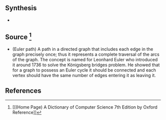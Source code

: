 ## Synthesis
- 
## Source [^1]
- (Euler path) A path in a directed graph that includes each edge in the graph precisely once; thus it represents a complete traversal of the arcs of the graph. The concept is named for Leonhard Euler who introduced it around 1736 to solve the Königsberg bridges problem. He showed that for a graph to possess an Euler cycle it should be connected and each vertex should have the same number of edges entering it as leaving it.
## References

[^1]: [[(Home Page) A Dictionary of Computer Science 7th Edition by Oxford Reference]]